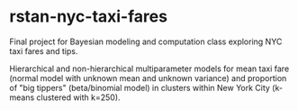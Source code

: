 # rstan-nyc-taxi-fares
Final project for Bayesian modeling and computation class exploring NYC taxi fares and tips.

Hierarchical and non-hierarchical multiparameter models for mean taxi fare (normal model with unknown mean and unknown variance) and proportion of "big tippers" (beta/binomial model) in clusters within New York City (k-means clustered with k=250).
